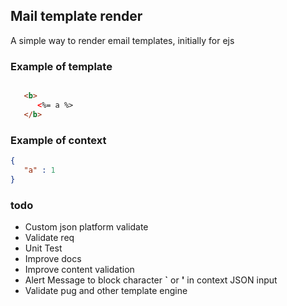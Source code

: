 ## Mail template render
A simple way to render email templates, initially for ejs

### Example of template
```html

   <b>
      <%= a %>
   </b>
```

### Example of context
```json
{
   "a" : 1
}
```


### todo
- Custom json platform validate
- Validate req
- Unit Test
- Improve docs
- Improve content validation 
- Alert Message to block character **`** or **'** in context JSON input 
- Validate pug and other template engine
